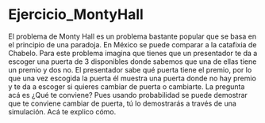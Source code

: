 # Ejercicio_MontyHall
El problema de Monty Hall es un problema bastante popular que se basa en el principio de una paradoja. En México se puede comparar a la catafixia de Chabelo. Para este problema imagina que tienes que un presentador te da a escoger una puerta de 3 disponibles donde sabemos que una de ellas tiene un premio y dos no. El presentador sabe qué puerta tiene el premio, por lo que una vez escogida la puerta él muestra una puerta donde no hay premio y te da a escoger si quieres cambiar de puerta o cambiarte. La pregunta acá es ¿Qué te conviene? Pues usando probabilidad se puede demostrar que te conviene cambiar de puerta, tú lo demostrarás a través de una simulación. Acá te explico cómo.
